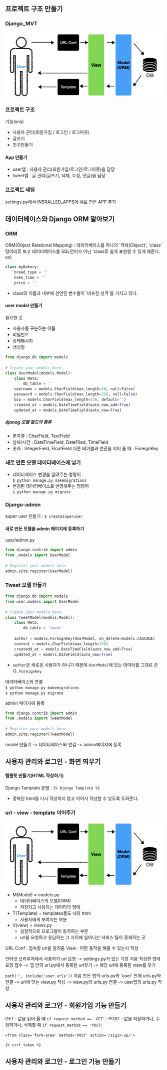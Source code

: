 ## 프로젝트 구조 만들기
### Django_MVT
![Django_MVT](./Image/Django%20MVT.png)

### 프로젝트 구조
기능(sns)
- 사용자 관리(회원가입 / 로그인 / 로그아웃)
- 글쓰기
- 친구만들기

#### App 만들기
- user앱 : 사용자 관리(회원가입/로그인/로그아웃)을 담당
- tweet앱 : 글 관리(글쓰기, 삭제, 수정, 댓글)을 담당

### 프로젝트 세팅
settings.py에서 INSRALLED_APPS에 새로 만든 APP 추가

## 데이터베이스와 Django ORM 알아보기
### ORM
ORM(Object Relational Mapping) : 데이터베이스를 하나의 '객체(Object)', 'class' 덩어리로 보고 데이터베이스를 SQL언어가 아닌 'class로 쉽게 표현할 수 있게 해준다.
<br>
ex)

```Python
class myBakery:
    bread_type = ''
    bake_time = ''
    price = ''
```
- class의 이름과 내부에 선언된 변수들이 '비슷한 성격'을 가지고 있다.

#### user model 만들기
필요한 것
- 사용자를 구분하는 이름
- 비밀번호
- 상태메시지
- 생성일

```Python
from django.db import models

# Create your models here.
class UserModel(models.Model):
    class Meta:
        db_table = ''
    username = models.CharField(max_length=20, null=False)
    password = models.CharField(max_length=256, null=False)
    bio = models.CharField(max_length=256, default='')
    created_at = models.DateTimeField(auto_now_add=True)
    updated_at = models.DateTimeField(auto_now=True)
```

##### djanog 모델 필드의 종류
- 문자열 : CharField, TextField
- 날짜/시간 : DateTimeField, DateFiled, TimeField
- 숫자 : IntegerField, FloatField
다른 테이블과 연관을 지어 줄 때 : ForeignKey

### 새로 만든 모델 데이터베이스에 넣기
- 데이터베이스 변경을 알려주는 명령어<br>
`$ python manage.py makemigrations`
- 변경된 데이터베이스르 반영해주는 명령어<br>
`$ python manage.py migrate`

### Django-admin
super user 만들기 : `$ createsuperuser`

#### 새로 만든 모델을 admin 페이지에 등록하기
user/admin.py
```Python
from django.contrib import admin
from .models import UserModel

# Register your models here.
admin.site.register(UserModel)
```

### Tweet 모델 만들기
```Python
from django.db import models
from user.models import UserModel

# Create your models here.
class TweetModel(models.Model):
    class Meta:
        db_table = 'tweet'
    
    author = models.ForeignKey(UserModel, on_delete=models.CASCADE)
    content = models.CharField(max_length=256)
    createdd_at = models.DateTimeField(auto_now_add=True)
    updated_at = models.DateField(auto_now=True)
```
- `author`은 새로운 사용자가 아니기 때문에 `UserModel`에 있는 데이터를 그대로 쓴다. `ForeignKey`

데이터베이스와 연결<br>
`$ python manage.py makemigrations`<br>
`$ python manage.py migrate`<br>

admin 페이지에 등록
```Python
from django.contrib import admin
from .models import TweetModel

# Register your models here.
admin.site.register(TweetModel)
``` 

model 만들기 -> 데이터베이스와 연결 -> admin페이지에 등록

## 사용자 관리와 로그인 - 화면 띄우기
#### 템플릿 만들기(HTML 작성하기)
Django Tamplate 문법 : `{% Django Tamplate %}`
- 중복된 html을 다시 작성하지 않고 이어서 작성할 수 있도록 도와준다.

### url - view - template 이어주기
![Django_MVT](./Image/Django%20MVT.png)
- M(Model) = models.py
    - 데이터베이스의 모델(ORM)
    - 저장되고 사용되는 데이터의 형태
- T(Template) = templates폴도 내의 html
    - 사용자에게 보여지는 부분
- V(view) = views.py
    - 실질적으로 프로그램이 동작하는 부분
    - url을 요청하고 응답하는 그 사이에 일어나는'서비스'들이 종재하는 곳

URL Conf : 접속할 url을 알려줌
View : 어떤 동작을 해줄 수 있는지 작성

인터넷 브라우저에서 사용자가 url 요청 
-> settings.py가 있는 가장 처음 작성한 앱에 요청 접수 
-> 앱 안의 url.py에서 등록된 url찾기
-> 해당 url에 등록된 view를 찾기

`path('', include('user.urls'))` 처음 만든 앱의 urls.py와 'user' 안에 urls.py와 연결
-> url에 맞는 view.py 작성
-> view.py와 urls.py 연결
-> user앱의 urls.py 작성

## 사용자 관리와 로그인 - 회원가입 기능 만들기
GET : 값을 읽어 올 때
`if request.method == 'GET':`
POST : 값을 저장하거나, 수정하거나, 삭제할 때
`if request.method == 'POST:`

`<from class='form-area' method='POST' action='/sigin-up/'>`

`{% csrf_token %}`

## 사용자 관리와 로그인 - 로그인 기능 만들기
